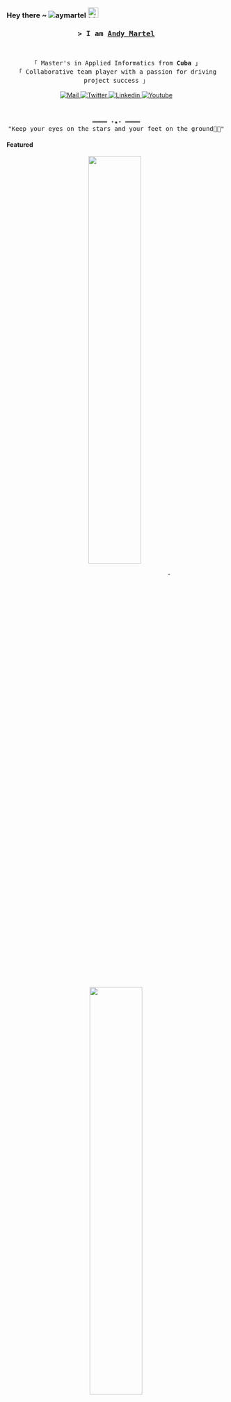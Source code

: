 
<!-- Profile Views Counter -->
<h3 align="left"> Hey there ~ <img src="https://komarev.com/ghpvc/?username=aymartel&label=Profile%20views&color=0e75b6&style=flat" alt="aymartel" /> <img src="https://user-images.githubusercontent.com/1303154/88677602-1635ba80-d120-11ea-84d8-d263ba5fc3c0.gif" width="24px" alt="hi"></h3>

<!-- Title -->
<h3 align="center">
        <samp>&gt; I am
                <b><a target="_blank" href="https://shahriarshafin.github.io/">Andy Martel</a></b>
        </samp>
</h3>
<br>

<p align="center">
        <!-- Intro -->
        <samp>
                「 Master's in Applied Informatics from <b>Cuba</b> 」
                <br>
                「 Collaborative team player with a passion for driving project success</b> 」
                <br>
                <br>
        </samp>
        <!-- Mail -->
        <a href="mailto:connect.shafin@gmail.com" target="_blank"><img alt="Mail"
                src="https://img.shields.io/badge/-Mail-EA4335?style=flat-square&logo=Gmail&logoColor=white">
        </a>
        <!-- Twitter -->
        <a href="https://twitter.com/connectshafin" target="_blank"><img alt="Twitter"
                src="https://img.shields.io/badge/-Twitter-1c9bef?style=flat-square&logo=Twitter&logoColor=white">
        </a>
        <!-- Linkedin -->
        <a href="https://www.linkedin.com/in/shahriarshafin/" target="_blank"><img alt="Linkedin"
                src="https://img.shields.io/badge/-Linkedin-0A66C2?style=flat-square&logo=Linkedin&logoColor=white">
        </a>
        <!-- Youtube -->
        <a href="https://www.youtube.com/c/ShahriarShafin/videos" target="_blank"><img alt="Youtube"
                src="https://img.shields.io/badge/-Youtube-FF0000?style=flat-square&logo=Youtube&logoColor=white">
        </a>
</p>

<br>

<!-- Footer -->
<samp>
    <p align="center">
        ════ ⋆★⋆ ════
        <br>
        "Keep your eyes on the stars and your feet on the ground👨‍💻"
    </p>
</samp>

<!-- Featured Repositories -->
#### Featured

<p align="center">
<a href="https://github.com/aymartel/amc-app">
<img width='49%' align="center"src="https://github-readme-stats.vercel.app/api/pin/?username=aymartel&repo=amc-app&border_color=02D892&bg_color=0D1117&title_color=C9D1D9&text_color=8B949E&icon_color=02D892" />
</a>
<span>&nbsp;</span>
<a href="https://github.com/aymartel/mcbooster">
<img width='49%' align="center"src="https://github-readme-stats.vercel.app/api/pin/?username=aymartel&repo=mcbooster&border_color=02D892&bg_color=0D1117&title_color=C9D1D9&text_color=8B949E&icon_color=02D892" />
</a>
</p>

<p align="center">
<a href="https://github.com/aymartel/myshop">
<img width='49%' align="center"src="https://github-readme-stats.vercel.app/api/pin/?username=aymartel&repo=myshop&border_color=02D892&bg_color=0D1117&title_color=C9D1D9&text_color=8B949E&icon_color=02D892" />
</a>
<span>&nbsp;</span>
<a href="https://github.com/aymartel/clinica-app">
<img width='49%' align="center"src="https://github-readme-stats.vercel.app/api/pin/?username=aymartel&repo=clinica-app&border_color=02D892&bg_color=0D1117&title_color=C9D1D9&text_color=8B949E&icon_color=02D892" />
</a>
</p>
